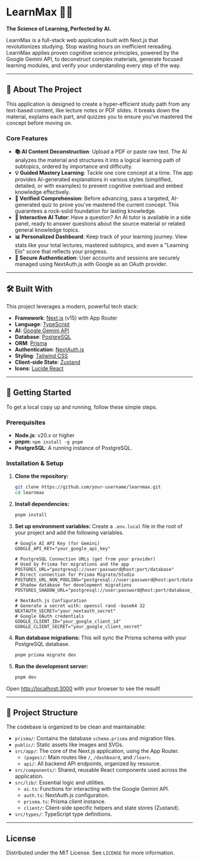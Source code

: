 # LearnMax 🧠✨

**The Science of Learning, Perfected by AI.**

LearnMax is a full-stack web application built with Next.js that revolutionizes studying. Stop wasting hours on inefficient rereading. LearnMax applies proven cognitive science principles, powered by the Google Gemini API, to deconstruct complex materials, generate focused learning modules, and verify your understanding every step of the way.

 <!-- It's highly recommended to add a screenshot of your app's dashboard or learn page -->

---

## 🚀 About The Project

This application is designed to create a hyper-efficient study path from any text-based content, like lecture notes or PDF slides. It breaks down the material, explains each part, and quizzes you to ensure you've mastered the concept before moving on.

### Core Features

*   **📚 AI Content Deconstruction**: Upload a PDF or paste raw text. The AI analyzes the material and structures it into a logical learning path of subtopics, ordered by importance and difficulty.
*   **💡 Guided Mastery Learning**: Tackle one core concept at a time. The app provides AI-generated explanations in various styles (simplified, detailed, or with examples) to prevent cognitive overload and embed knowledge effectively.
*   **🎯 Verified Comprehension**: Before advancing, pass a targeted, AI-generated quiz to prove you've mastered the current concept. This guarantees a rock-solid foundation for lasting knowledge.
*   **💬 Interactive AI Tutor**: Have a question? An AI tutor is available in a side panel, ready to answer questions about the source material or related general knowledge topics.
*   **📊 Personalized Dashboard**: Keep track of your learning journey. View stats like your total lectures, mastered subtopics, and even a "Learning Elo" score that reflects your progress.
*   **🔐 Secure Authentication**: User accounts and sessions are securely managed using NextAuth.js with Google as an OAuth provider.

---

## 🛠️ Built With

This project leverages a modern, powerful tech stack:

*   **Framework**: [Next.js](https://nextjs.org/) (v15) with App Router
*   **Language**: [TypeScript](https://www.typescriptlang.org/)
*   **AI**: [Google Gemini API](https://ai.google.dev/)
*   **Database**: [PostgreSQL](https://www.postgresql.org/)
*   **ORM**: [Prisma](https://www.prisma.io/)
*   **Authentication**: [NextAuth.js](https://next-auth.js.org/)
*   **Styling**: [Tailwind CSS](https://tailwindcss.com/)
*   **Client-side State**: [Zustand](https://github.com/pmndrs/zustand)
*   **Icons**: [Lucide React](https://lucide.dev/)

---

## 🏁 Getting Started

To get a local copy up and running, follow these simple steps.

### Prerequisites

*   **Node.js**: v20.x or higher
*   **pnpm**: `npm install -g pnpm`
*   **PostgreSQL**: A running instance of PostgreSQL.

### Installation & Setup

1.  **Clone the repository:**
    ```sh
    git clone https://github.com/your-username/learnmax.git
    cd learnmax
    ```

2.  **Install dependencies:**
    ```sh
    pnpm install
    ```

3.  **Set up environment variables:**
    Create a `.env.local` file in the root of your project and add the following variables.

    ```env
    # Google AI API Key (for Gemini)
    GOOGLE_API_KEY="your_google_api_key"

    # PostgreSQL Connection URLs (get from your provider)
    # Used by Prisma for migrations and the app
    POSTGRES_URL="postgresql://user:password@host:port/database"
    # Direct connection for Prisma Migrate/Studio
    POSTGRES_URL_NON_POOLING="postgresql://user:password@host:port/database"
    # Shadow database for development migrations
    POSTGRES_SHADOW_URL="postgresql://user:password@host:port/database_shadow"

    # NextAuth.js Configuration
    # Generate a secret with: openssl rand -base64 32
    NEXTAUTH_SECRET="your_nextauth_secret"
    # Google OAuth credentials
    GOOGLE_CLIENT_ID="your_google_client_id"
    GOOGLE_CLIENT_SECRET="your_google_client_secret"
    ```

4.  **Run database migrations:**
    This will sync the Prisma schema with your PostgreSQL database.
    ```sh
    pnpm prisma migrate dev
    ```

5.  **Run the development server:**
    ```sh
    pnpm dev
    ```

Open [http://localhost:3000](http://localhost:3000) with your browser to see the result!

---

## 📁 Project Structure

The codebase is organized to be clean and maintainable:

*   `prisma/`: Contains the database `schema.prisma` and migration files.
*   `public/`: Static assets like images and SVGs.
*   `src/app/`: The core of the Next.js application, using the App Router.
    *   `(pages)/`: Main routes like `/`, `/dashboard`, and `/learn`.
    *   `api/`: All backend API endpoints, organized by resource.
*   `src/components/`: Shared, reusable React components used across the application.
*   `src/lib/`: Essential logic and utilities.
    *   `ai.ts`: Functions for interacting with the Google Gemini API.
    *   `auth.ts`: NextAuth.js configuration.
    *   `prisma.ts`: Prisma client instance.
    *   `client/`: Client-side specific helpers and state stores (Zustand).
*   `src/types/`: TypeScript type definitions.

---

## License

Distributed under the MIT License. See `LICENSE` for more information.

